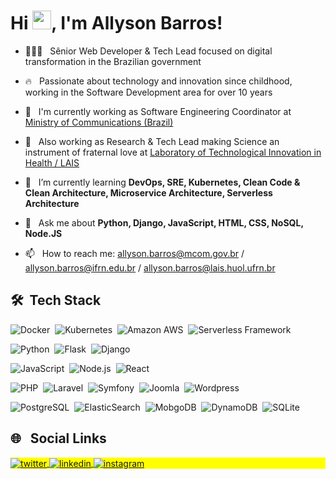 <h1 align="left">Hi <img src="https://raw.githubusercontent.com/kaueMarques/kaueMarques/master/hi.gif" width="30px">, I'm Allyson Barros!</h1>

- 👨🏽‍💻 &nbsp; Sênior Web Developer & Tech Lead focused on digital transformation in the Brazilian government

- 🔥 &nbsp; Passionate about technology and innovation since childhood, working in the Software Development area for over 10 years

- 📡 &nbsp; I'm currently working as Software Engineering Coordinator at [Ministry of Communications (Brazil)](https://www.gov.br/mcom/pt-br)

- 🔬 &nbsp; Also working as Research & Tech Lead making Science an instrument of fraternal love at [Laboratory of Technological Innovation in Health / LAIS](https://lais.huol.ufrn.br/en/)

- 🌱 &nbsp; I’m currently learning **DevOps, SRE, Kubernetes, Clean Code & Clean Architecture, Microservice Architecture, Serverless Architecture**

- 💬 &nbsp; Ask me about **Python, Django, JavaScript, HTML, CSS, NoSQL, Node.JS**

- 📫 &nbsp; How to reach me: allyson.barros@mcom.gov.br / allyson.barros@ifrn.edu.br / allyson.barros@lais.huol.ufrn.br

## 🛠 &nbsp;Tech Stack

![Docker](https://img.shields.io/badge/-Docker-05122A?style=flat&logo=docker)&nbsp;
![Kubernetes](https://img.shields.io/badge/-Kubernetes-05122A?style=flat&logo=kubernetes)&nbsp;
![Amazon AWS](https://img.shields.io/badge/-Amazon%20AWS-05122A?style=flat&logo=amazon-aws)&nbsp;
![Serverless Framework](https://img.shields.io/badge/-Serverless%20Framework-05122A?style=flat&logo=serverless)&nbsp;

![Python](https://img.shields.io/badge/-Python-05122A?style=flat&logo=python)&nbsp;
![Flask](https://img.shields.io/badge/-Flask-05122A?style=flat&logo=flask)&nbsp;
![Django](https://img.shields.io/badge/-Django-05122A?style=flat&logo=django)&nbsp;

![JavaScript](https://img.shields.io/badge/-JavaScript-05122A?style=flat&logo=javascript)&nbsp;
![Node.js](https://img.shields.io/badge/-Node.js-05122A?style=flat&logo=node.js)&nbsp;
![React](https://img.shields.io/badge/-React-05122A?style=flat&logo=react)&nbsp;

![PHP](https://img.shields.io/badge/-PHP-05122A?style=flat&logo=php)&nbsp;
![Laravel](https://img.shields.io/badge/-Laravel-05122A?style=flat&logo=laravel)&nbsp;
![Symfony](https://img.shields.io/badge/-Symfony-05122A?style=flat&logo=symfony)&nbsp;
![Joomla](https://img.shields.io/badge/-Joomla-05122A?style=flat&logo=joomla)&nbsp;
![Wordpress](https://img.shields.io/badge/-Wordpress-05122A?style=flat&logo=wordpress)&nbsp;

![PostgreSQL](https://img.shields.io/badge/-PostgreSQL-05122A?style=flat&logo=postgresql)&nbsp;
![ElasticSearch](https://img.shields.io/badge/-ElasticSearch-05122A?style=flat&logo=elastic)&nbsp;
![MobgoDB](https://img.shields.io/badge/-MongoDB-05122A?style=flat&logo=mongodb)&nbsp;
![DynamoDB](https://img.shields.io/badge/-DynamoDB-05122A?style=flat&logo=amazondynamodb)&nbsp;
![SQLite](https://img.shields.io/badge/-SQLite-05122A?style=flat&logo=sqlite)&nbsp;

## 🌐 &nbsp; Social Links

<p align="left" style="background:yellow">
  <a href="https://twitter.com/allysonbarros" target="_blank">
    <img align="center" src="https://img.shields.io/badge/-allysonbarros-05122A?style=flat&logo=twitter" alt="twitter"/>  
  </a>

  <a href="www.linkedin.com/in/allysonbarros" target="_blank">
    <img align="center" src="https://img.shields.io/badge/-allysonbarros-05122A?style=flat&logo=linkedin" alt="linkedin"/>
  </a>

  <a href="https://instagram.com/allysonbarros" target="_blank">
   <img align="center" src="https://img.shields.io/badge/-allysonbarros-05122A?style=flat&logo=instagram" alt="instagram"/>
  </a>
</p>

<!--
**allysonbarros/allysonbarros** is a ✨ _special_ ✨ repository because its `README.md` (this file) appears on your GitHub profile.

Here are some ideas to get you started:

- 🔭 I’m currently working on ...
- 🌱 I’m currently learning ...
- 👯 I’m looking to collaborate on ...
- 🤔 I’m looking for help with ...
- 💬 Ask me about ...
- 📫 How to reach me: ...
- 😄 Pronouns: ...
- ⚡ Fun fact: ...
-->


